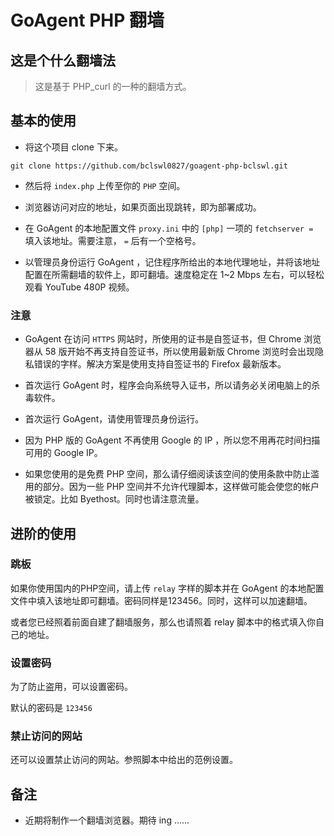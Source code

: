 # GoAgent PHP 翻墙

## 这是个什么翻墙法

> 这是基于 PHP_curl 的一种的翻墙方式。

## 基本的使用

 - 将这个项目 clone 下来。

```
git clone https://github.com/bclswl0827/goagent-php-bclswl.git
```

 - 然后将 `index.php` 上传至你的 `PHP` 空间。

 - 浏览器访问对应的地址，如果页面出现跳转，即为部署成功。

 - 在 GoAgent 的本地配置文件 `proxy.ini` 中的 `[php]` 一项的 `fetchserver = ` 填入该地址。需要注意， `=` 后有一个空格号。

 - 以管理员身份运行 GoAgent ，记住程序所给出的本地代理地址，并将该地址配置在所需翻墙的软件上，即可翻墙。速度稳定在 1~2 Mbps 左右，可以轻松观看 YouTube 480P 视频。

### 注意

 - GoAgent 在访问 `HTTPS` 网站时，所使用的证书是自签证书，但 Chrome 浏览器从 58 版开始不再支持自签证书，所以使用最新版 Chrome 浏览时会出现隐私错误的字样。解决方案是使用支持自签证书的 Firefox 最新版本。

 - 首次运行 GoAgent 时，程序会向系统导入证书，所以请务必关闭电脑上的杀毒软件。

 - 首次运行 GoAgent，请使用管理员身份运行。

 - 因为 PHP 版的 GoAgent 不再使用 Google 的 IP ，所以您不用再花时间扫描可用的 Google IP。

 - 如果您使用的是免费 PHP 空间，那么请仔细阅读该空间的使用条款中防止滥用的部分。因为一些 PHP 空间并不允许代理脚本，这样做可能会使您的帐户被锁定。比如 Byethost。同时也请注意流量。

## 进阶的使用

### 跳板

如果你使用国内的PHP空间，请上传 `relay` 字样的脚本并在 GoAgent 的本地配置文件中填入该地址即可翻墙。密码同样是123456。同时，这样可以加速翻墙。

或者您已经照着前面自建了翻墙服务，那么也请照着 relay 脚本中的格式填入你自己的地址。

### 设置密码

为了防止盗用，可以设置密码。

默认的密码是 `123456`

### 禁止访问的网站

还可以设置禁止访问的网站。参照脚本中给出的范例设置。

## 备注

 - 近期将制作一个翻墙浏览器。期待 ing ……
